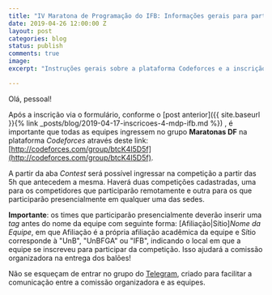 ```yaml
---
title: "IV Maratona de Programação do IFB: Informações gerais para participantes"
date: 2019-04-26 12:00:00 Z
layout: post
categories: blog
status: publish
comments: true
image:
excerpt: "Instruções gerais sobre a plataforma Codeforces e a inscrição no evento."

---
```


Olá, pessoal!

Após a inscrição via o formulário, conforme o [post anterior]({{ site.baseurl }}{% link _posts/blog/2019-04-17-inscricoes-4-mdp-ifb.md %}) , é importante que todas as equipes ingressem no grupo **Maratonas DF** na plataforma *Codeforces* através deste link: [http://codeforces.com/group/btcK4I5D5f](http://codeforces.com/group/btcK4I5D5f).

A partir da aba *Contest* será possível ingressar na competição a partir das 5h que antecedem a mesma. Haverá duas competições cadastradas, uma para os competidores que participarão remotamente e outra para os que participarão presencialmente em qualquer uma das sedes.

**Importante**: os times que participarão presencialmente deverão inserir uma *tag* antes do nome da equipe com seguinte forma: [Afiliação|Sítio]*Nome da Equipe*, em que Afiliação é a própria afiliação acadêmica da equipe e Sítio corresponde à "UnB", "UnBFGA" ou "IFB", indicando o local em que a equipe se inscreveu para participar da competição. Isso ajudará a comissão organizadora na entrega dos balões!

Não se esqueçam de entrar no grupo do [Telegram](https://t.me/joinchat/Hiz8ExAi5vqVnW-C3mHM_Q),  criado para facilitar a comunicação entre a comissão organizadora e as  equipes.
